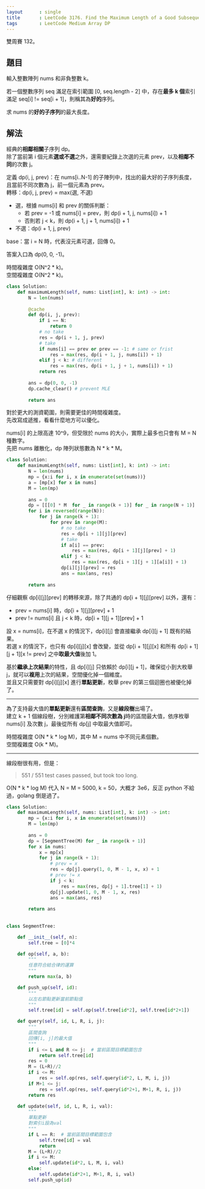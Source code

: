 ```yaml
---
layout      : single
title       : LeetCode 3176. Find the Maximum Length of a Good Subsequence I
tags        : LeetCode Medium Array DP
---
```

雙周賽 132。

## 題目

輸入整數陣列 nums 和非負整數 k。  

若一個整數序列 seq 滿足在索引範圍 [0, seq.length - 2] 中，存在**最多 k 個**索引滿足 seq[i] != seq[i + 1]，則稱其為**好的**序列。  

求 nums 的**好的子序列**的最大長度。  

## 解法

經典的**相鄰相關**子序列 dp。  
除了當前第 i 個元素**選或不選**之外，還需要紀錄上次選的元素 prev，以及**相鄰不同**的次數 j。  

定義 dp(i, j, prev)：在 nums[i..N-1] 的子陣列中，找出的最大好的子序列長度，且當前不同次數為 j，前一個元素為 prev。  
轉移：dp(i, j, prev) = max(選, 不選)  

- 選，根據 nums[i] 和 prev 的關係判斷：  
  - 若 prev = -1 或 nums[i] = prev，則 dp(i + 1, j, nums[i]) + 1  
  - 否則若 j < k，則 dp(i + 1, j + 1, nums[i]) + 1  
- 不選：dp(i + 1, j, prev)  

base：當 i = N 時，代表沒元素可選，回傳 0。  

答案入口為 dp(0, 0, -1)。  

時間複雜度 O(N^2 \* k)。  
空間複雜度 O(N^2 \* k)。  

```python
class Solution:
    def maximumLength(self, nums: List[int], k: int) -> int:
        N = len(nums)
        
        @cache
        def dp(i, j, prev):
            if i == N:
                return 0
            # no take
            res = dp(i + 1, j, prev)
            # take
            if nums[i] == prev or prev == -1: # same or frist
                res = max(res, dp(i + 1, j, nums[i]) + 1)
            elif j < k: # different
                res = max(res, dp(i + 1, j + 1, nums[i]) + 1)
            return res
        
        ans = dp(0, 0, -1) 
        dp.cache_clear() # prevent MLE
        
        return ans
```

對於更大的測資範圍，則需要更佳的時間複雜度。  
先改寫成遞推，看看什麼地方可以優化。  

nums[i] 的上限高達 10^9，但受限於 nums 的大小，實際上最多也只會有 M = N 種數字。  
先把 nums 離散化，dp 陣列狀態數為 N \* k \* M。  

```python
class Solution:
    def maximumLength(self, nums: List[int], k: int) -> int:
        N = len(nums)
        mp = {x:i for i, x in enumerate(set(nums))}
        a = [mp[x] for x in nums]
        M = len(mp)
        
        ans = 0
        dp = [[[0] * M  for _ in range(k + 1)] for _ in range(N + 1)]
        for i in reversed(range(N)):
            for j in range(k + 1):
                for prev in range(M):
                    # no take
                    res = dp[i + 1][j][prev]
                    # take
                    if a[i] == prev:
                        res = max(res, dp[i + 1][j][prev] + 1)
                    elif j < k:
                        res = max(res, dp[i + 1][j + 1][a[i]] + 1)
                    dp[i][j][prev] = res
                    ans = max(ans, res)
                    
        return ans
```

仔細觀察 dp[i][j][prev] 的轉移來源，除了共通的 dp[i + 1][j][prev] 以外，還有：  

- prev = nums[i] 時，dp[i + 1][j][prev] + 1  
- prev != nums[i] 且 j < k 時，dp[i + 1][j + 1][prev] + 1  

設 x = nums[i]，在不選 x 的情況下，dp[i][j] 會直接繼承 dp[i][j + 1] 既有的結果。  
若選 x 的情況下，也只有 dp[i][j][x] 會改變，並從 dp[i + 1][j][x] 和所有 dp[i + 1][j + 1][x != prev] 之中**取最大值**後加 1。  

基於**繼承上次結果**的特性，且 dp[i][j] 只依賴於 dp[i][j + 1]，確保從小到大枚舉 j，就可以**複用**上次的結果，空間優化掉一個維度。  
並且又只需要對 dp[i][j][x] 進行**單點更新**，枚舉 prev 的第三個迴圈也被優化掉了。  

---

為了支持最大值的**單點更新**還有**區間查詢**，又是**線段樹**出場了。  
建立 k + 1 個線段樹，分別維護第**相鄰不同次數為 j**時的區間最大值，依序枚舉 nums[i] 及次數 j，最後從所有 dp[j] 中取最大值即可。  

時間複雜度 O(N \* k \* log M)，其中 M = nums 中不同元素個數。  
空間複雜度 O(k \* M)。  

---

線段樹很有用，但是：  
> 551 / 551 test cases passed, but took too long.  

O(N \* k \* log M) 代入 N = M = 5000, k = 50，大概才 3e6，反正 python 不給過，golang 倒是過了。  

```python
class Solution:
    def maximumLength(self, nums: List[int], k: int) -> int:
        mp = {x:i for i, x in enumerate(set(nums))}
        M = len(mp)
        
        ans = 0
        dp = [SegmentTree(M) for _ in range(k + 1)]
        for x in nums:
            x = mp[x]
            for j in range(k + 1):
                # prev = x
                res = dp[j].query(1, 0, M - 1, x, x) + 1
                # prev != x
                if j < k:
                    res = max(res, dp[j + 1].tree[1] + 1)
                dp[j].update(1, 0, M - 1, x, res)
                ans = max(ans, res)
                    
        return ans
    
    
class SegmentTree:

    def __init__(self, n):
        self.tree = [0]*4

    def op(self, a, b):
        """
        任意符合結合律的運算
        """
        return max(a, b)

    def push_up(self, id):
        """
        以左右節點更新當前節點值
        """
        self.tree[id] = self.op(self.tree[id*2], self.tree[id*2+1])

    def query(self, id, L, R, i, j):
        """
        區間查詢
        回傳[i, j]的最大值
        """
        if i <= L and R <= j:  # 當前區間目標範圍包含
            return self.tree[id]
        res = 0
        M = (L+R)//2
        if i <= M:
            res = self.op(res, self.query(id*2, L, M, i, j))
        if M+1 <= j:
            res = self.op(res, self.query(id*2+1, M+1, R, i, j))
        return res

    def update(self, id, L, R, i, val):
        """
        單點更新
        對索引i設為val
        """
        if L == R:  # 當前區間目標範圍包含
            self.tree[id] = val
            return
        M = (L+R)//2
        if i <= M:
            self.update(id*2, L, M, i, val)
        else:
            self.update(id*2+1, M+1, R, i, val)
        self.push_up(id)
```
